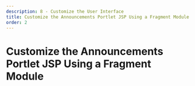 ```yaml
---
description: 8 - Customize the User Interface
title: Customize the Announcements Portlet JSP Using a Fragment Module
order: 2
---
```


# Customize the Announcements Portlet JSP Using a Fragment Module
<!-- 
<div class="ahead">
<h4>Exercise Goals</h4>
	<ul>
		<li>Create the Liferay Module Project fragment</li>
		<li>Implement the JSP</li>
		<li>Deploy the module</li>
		<li>Verify the results</li>
	</ul>
</div> 

## Create the Liferay Module Project Fragment

**Option 1: Use the Command Line Blade tools**

1. **Open** the _Command Line_ shell in your Liferay Workspace `modules` folder.
1. **Create** the fragment module project with:
```bash
blade create -t fragment announcements-jsp-override -h com.liferay.announcements.web -H 4.0.8
```
1. **Run** Gradle refresh on the IDE.

**Option 2: Use the Developer Studio Wizard**

1. **Start** a new *Liferay Module Project Fragment* project wizard.
1. **Use** the following information for the first step:
	* __Project Name__: "announcements-jsp-override"
	* __Build Type__: Gradle
1. **Click** *Next* and use the following information for the second step:
	* __Select Host OSGi Bundle Class Name__: com.liferay.announcements.web-[VERSION].jar.
1. **Click** the Liferay logo button to add files from the OSGi bundle.
	* Add `META-INF/resources/announcements.view.jsp`.
	<img src="../images/announcements-jsp-override-wizard.png" style="max-height:30%;"/>
1. **Click** *Finish* to close the wizard.

## Implement the JSP

1. **Open** the file `src/main/resources/META-INF/resources/announcements/view.jsp`.
1. **Implement** as follows:

```java
<%@ include file="/announcements/init.jsp" %>

<h2>This is the announcements view.jsp overridden by a Fragment Module.</h2>

<%-- The following allows you to include the original JSP that was overridden: --%>

<liferay-util:include
	page="/announcements/view.original.jsp"
	servletContext="<%= application %>"
/>
```

## Deploy the Module

When you deploy a fragment module, you won't see a "STARTED" message for this module in the log because fragment bundles don't get to the *ACTIVE* state. However, the host bundle will restart:

1. **Deploy** the *announcements-jsp-override* module to the Liferay server. 
1. **Watch** the log for the Announcements portlet. You should see it restarting: 
	```bash
	2019-04-15 14:30:40.858 INFO  [Refresh Thread: Equinox Container: 35d41383-88fd-461a-b88f-b22dd8dfb6af][BundleStartStopLogger:42] STOPPED com.liferay.announcements.web_4.0.0 [251]
	2019-04-15 14:30:41.180 INFO  [Refresh Thread: Equinox Container: 35d41383-88fd-461a-b88f-b22dd8dfb6af][BundleStartStopLogger:39] STARTED com.liferay.announcements.web_4.0.0 [251]
	```

## Verify and Test

1. **Open** your browser to http://localhost:8080 and sign in.
1. **Add** the *Announcements* portlet onto the page.
	*  You should see the message in the overridden JSP file:

<img src="../images/announcements-overridden.png" style="max-height:100%;"/> -->
